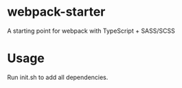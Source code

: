 # webpack-starter
A starting point for webpack with TypeScript + SASS/SCSS

# Usage
Run init.sh to add all dependencies.
